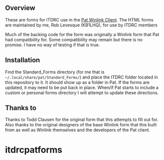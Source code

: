 ## Overview

These are forms for ITDRC use in the [Pat Winlink Client](https://getpat.io/). The HTML forms are maintained by me, Rob Levesque (KB1LHQ), for use by ITDRC members

Much of the backing code for the form was originally a Winlink form that Pat had compatibility for. Some compatibility may remain but there is no promise. I have no way of testing if that is true.


## Installation
Find the Standard_Forms directory (for me that is `~/.local/share/pat/Standard_Forms/`) and place the ITDRC folder located in this repository to it. It should show up as a folder in Pat. If the forms are updated, it may need to be put back in place. When/if Pat starts to include a custom or personal forms directory I will attempt to update these directions.


## Thanks to

Thanks to Todd Clausen for the original form that this attempts to fill out for. Also thanks to the original designers of the base Winlink form that this built from as well as Winlink themselves and the developers of the Pat client. 
# itdrcpatforms

